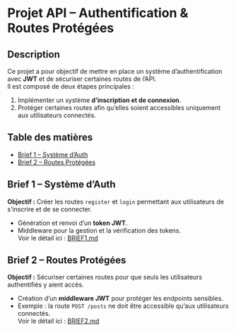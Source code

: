 #  Projet API – Authentification & Routes Protégées

## Description
Ce projet a pour objectif de mettre en place un système d’authentification avec **JWT** et de sécuriser certaines routes de l’API.  
Il est composé de deux étapes principales :  
1. Implémenter un système **d’inscription et de connexion**.  
2. Protéger certaines routes afin qu’elles soient accessibles uniquement aux utilisateurs connectés.  


##  Table des matières
- [Brief 1 – Système d’Auth](#brief-1--système-dauth)
- [Brief 2 – Routes Protégées](#brief-2--routes-protégées)


## Brief 1 – Système d’Auth
**Objectif :** Créer les routes `register` et `login` permettant aux utilisateurs de s’inscrire et de se connecter.  
- Génération et renvoi d’un **token JWT**.  
- Middleware pour la gestion et la vérification des tokens.  
 Voir le détail ici : [BRIEF1.md](./BRIEF1.md)


## Brief 2 – Routes Protégées
**Objectif :** Sécuriser certaines routes pour que seuls les utilisateurs authentifiés y aient accès.  
- Création d’un **middleware JWT** pour protéger les endpoints sensibles.  
- Exemple : la route `POST /posts` ne doit être accessible qu’aux utilisateurs connectés.  
 Voir le détail ici : [BRIEF2.md](./BRIEF2.md)
